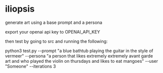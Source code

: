 # iliopsis

generate art using a base prompt and a persona

export your openai api key to OPENAI_API_KEY

then test by going to src and running the following:

python3 test.py --prompt "a blue bathtub playing the guitar in the style of vermeer" --persona "a person that likes extremely extremely avant garde art and who played the violin on thursdays and likes to eat mangoes" --user "Someone" --iterations 3
